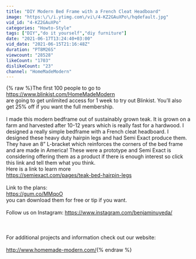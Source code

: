 ```yaml
---
title: "DIY Modern Bed Frame with a French Cleat Headboard"
image: "https:\/\/i.ytimg.com\/vi\/4-KZ2GAuXPo\/hqdefault.jpg"
vid_id: "4-KZ2GAuXPo"
categories: "Howto-Style"
tags: ["DIY","do it yourself","diy furniture"]
date: "2021-06-17T13:24:40+03:00"
vid_date: "2021-06-15T21:16:48Z"
duration: "PT8M26S"
viewcount: "28528"
likeCount: "1703"
dislikeCount: "23"
channel: "HomeMadeModern"
---
```

{% raw %}The first 100 people to go to <a rel="nofollow" target="blank" href="https://www.blinkist.com/HomeMadeModern">https://www.blinkist.com/HomeMadeModern</a><br /> are going to get unlimited access for 1 week to try out Blinkist. You’ll also get 25% off if you want the full membership.<br /><br />I made this modern bedframe out of sustainably grown teak. It is grown on a farm and harvested after 10-12 years which is really fast for a hardwood.  I designed a really simple bedframe with a French cleat headboard. I designed these heavy duty hairpin legs and had Semi Exact produce them. They have an 8” L-bracket which reinforces the corners of the bed frame and are made in America! These were a prototype and Semi Exact is considering offering them as a product if there is enough interest so click this link and tell them what you think.<br />Here is a link to learn more<br /><a rel="nofollow" target="blank" href="https://semiexact.com/pages/teak-bed-hairpin-legs">https://semiexact.com/pages/teak-bed-hairpin-legs</a><br /><br />Link to the plans:<br /><a rel="nofollow" target="blank" href="https://gum.co/MMqoO">https://gum.co/MMqoO</a><br />you can download them for free or tip if you want. <br /><br />Follow us on Instagram: <a rel="nofollow" target="blank" href="https://www.instagram.com/benjaminuyeda/">https://www.instagram.com/benjaminuyeda/</a><br /><br /><br /><br />For additional projects and information check out our website:<br /><br /><a rel="nofollow" target="blank" href="http://www.homemade-modern.com/">http://www.homemade-modern.com/</a>{% endraw %}

